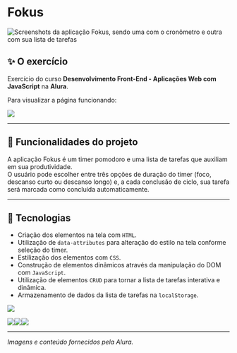 # Fokus
![Screenshots da aplicação Fokus, sendo uma com o cronômetro e outra com sua lista de tarefas](https://github.com/user-attachments/assets/5f8bb84d-3d1c-48fa-b43d-5a3490207fbb)

## ✨ O exercício

Exercício do curso <b>Desenvolvimento Front-End - Aplicações Web com JavaScript</b> na <b>Alura</b>.

Para visualizar a página funcionando: 

<a href="https://lucasjdantas.github.io/exercicio-alura-frontend-05/" target="_blank"><img loading="lazy" src="https://img.shields.io/badge/GitHub%20Pages-222222?style=for-the-badge&logo=github%20Pages&logoColor=white" target="_blank"></a>

<hr>

## 🔨 Funcionalidades do projeto

A aplicação Fokus é um timer pomodoro e uma lista de tarefas que auxiliam em sua produtividade.
<br>O usuário pode escolher entre três opções de duração do timer (foco, descanso curto ou descanso longo) e, a cada conclusão de ciclo, sua tarefa será marcada como concluída automaticamente.

<hr>

## 🚀 Tecnologias
- Criação dos elementos na tela com `HTML`.
- Utilização de `data-attributes` para alteração do estilo na tela conforme seleção do timer.
- Estilização dos elementos com `CSS`.
- Construção de elementos dinâmicos através da manipulação do DOM com `JavaScript`.
- Utilização de elementos `CRUD` para tornar a lista de tarefas interativa e dinâmica.
- Armazenamento de dados da lista de tarefas na `localStorage`.

<img loading="laz" src="https://img.shields.io/badge/VSCode-0078D4?style=for-the-badge&logo=visual%20studio%20code&logoColor=white">

<img loading="lazy" src="https://img.shields.io/badge/HTML5-E34F26?style=for-the-badge&logo=html5&logoColor=white"><img loading="lazy" src="https://img.shields.io/badge/CSS3-1572B6?style=for-the-badge&logo=css3&logoColor=white"><img loading="lazy" src="https://img.shields.io/badge/JavaScript-323330?style=for-the-badge&logo=javascript&logoColor=F7DF1E">

<hr>

*Imagens e conteúdo fornecidos pela Alura.*
